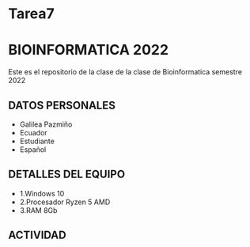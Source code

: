 # Tarea7
# BIOINFORMATICA 2022
Este es el repositorio de la clase de  la clase de Bioinformatica semestre 2022

## DATOS PERSONALES
- Galilea Pazmiño
- Ecuador
- Estudiante
- Español

## DETALLES DEL EQUIPO
- 1.Windows 10
- 2.Procesador Ryzen 5 AMD
- 3.RAM 8Gb

## ACTIVIDAD
